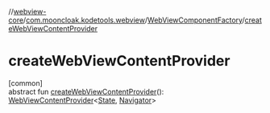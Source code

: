 //[webview-core](../../../index.md)/[com.mooncloak.kodetools.webview](../index.md)/[WebViewComponentFactory](index.md)/[createWebViewContentProvider](create-web-view-content-provider.md)

# createWebViewContentProvider

[common]\
abstract fun [createWebViewContentProvider](create-web-view-content-provider.md)(): [WebViewContentProvider](../-web-view-content-provider/index.md)&lt;[State](index.md), [Navigator](index.md)&gt;
